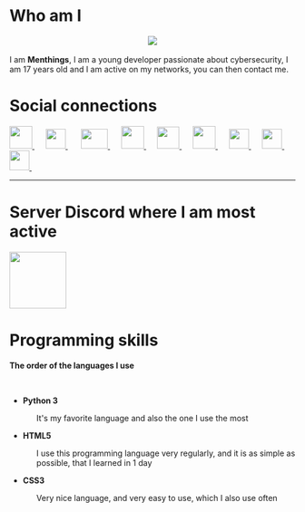 <meta name="Keywords" content="Menthings">
<meta name="Keywords" content="Menthinqs">
<meta name="Keywords" content="GitHub, Menthings">
<meta name="Keywords" content="Le plus beau">


# Who am I
<center><img src="https://media.giphy.com/media/A19JLnrlw4rte/giphy.gif"></center><br>
I am <strong>Menthings</strong>, I am a young developer passionate about cybersecurity, I am 17 years old and I am active on my networks, you can then contact me.

# Social connections

<a href="https://twitter.com/Menthinqs" target="_blank">
    <img width="40px" height="40px" src="https://zupimages.net/up/20/38/vi6g.jpg">
</a>&nbsp;&nbsp;&nbsp;&nbsp;
  
<a href="https://facebook.com/Menthinqs" target="_blank">
    <img width="35px" height="35px" src="https://zupimages.net/up/20/38/xwxv.jpg">
</a>&nbsp;&nbsp;&nbsp;&nbsp;&nbsp;
  
<a href="https://www.youtube.com/c/Menthings" target="_blank">
    <img width="47px" height="35px" src="https://zupimages.net/up/20/38/jslq.jpg">
</a>&nbsp;&nbsp;&nbsp;&nbsp;
  
<a href="https://www.github.com/Menthings" target="_blank">
    <img width="40px" height="40px" src="https://zupimages.net/up/20/38/0p3i.jpg">
</a>&nbsp;&nbsp;&nbsp;&nbsp;

<a href="https://www.hackthebox.eu/profile/222280" target="_blank">
    <img width="39px" height="39px" src="https://zupimages.net/up/20/38/fj0i.jpg">
</a>&nbsp;&nbsp;&nbsp;&nbsp;
  
<a href="https://www.root-me.org/Menthings" target="_blank">
    <img width="40px" height="40px" src="https://www.root-me.org/squelettes/img/rblackGrand32.png">
</a>&nbsp;&nbsp;&nbsp;&nbsp;
  
<a href="https://pastebin.com/u/Menthings" target="_blank">
    <img width="35px" height="35px" src="https://pastebin.com/favicon.ico">
</a>&nbsp;&nbsp;&nbsp;&nbsp;

<a href="https://doxbin.org/user/Menthings" target="_blank">
    <img width="35px" height="35px" src="https://zupimages.net/up/20/38/nqee.jpg">
</a>&nbsp;&nbsp;&nbsp;&nbsp;

<a href="https://www.twitch.tv/menthings" target="_blank">
    <img width="35px" height="35px" src="https://seeklogo.com/images/T/twitch-logo-4931D91F85-seeklogo.com.png">
</a>&nbsp;&nbsp;&nbsp;&nbsp;
<hr>

# Server Discord where I am most active
<a href="https://discord.gg/9ZzhQ49" target="_blank">
    <img width="100px" height="100px" src="https://www.thrifter.com/sites/thrifter.com/files/styles/medium/public/article-images/2018/11/discord.png?itok=Gvzs4qq2">
</a>

# Programming skills
<p><strong>The order of the languages I use</strong></p><br>
<div>
    <ul>
        <li><strong>Python 3</strong></li>
        <ol>It's my favorite language and also the one I use the most</ol>
    </ul>
</div>
<div>
    <ul>
        <li><strong>HTML5</strong></li>
        <ol>I use this programming language very regularly, and it is as simple as possible, that I learned in 1 day</ol>
    </ul>
</div>
<div>
    <ul>
        <li><strong>CSS3</strong></li>
        <ol>Very nice language, and very easy to use, which I also use often</ol>
    </ul>
</div>
